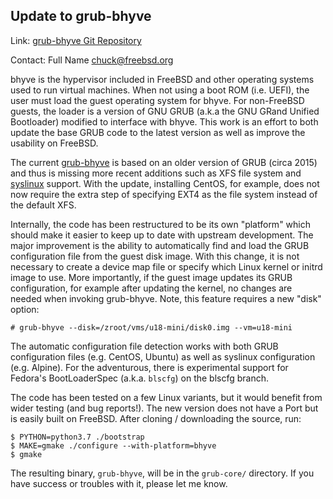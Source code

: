 ## Update to grub-bhyve ##

Link:	 [grub-bhyve Git Repository](https://gitlab.com/ctuffli/grub)  

Contact: Full Name <chuck@freebsd.org>  

bhyve is the hypervisor included in FreeBSD and other operating systems
used to run virtual machines. When not using a boot ROM (i.e. UEFI), the
user must load the guest operating system for bhyve. For non-FreeBSD
guests, the loader is a version of GNU GRUB (a.k.a the GNU GRand Unified
Bootloader) modified to interface with bhyve. This work is an effort to
both update the base GRUB code to the latest version as well as improve
the usability on FreeBSD.

The current [grub-bhyve](https://www.freshports.org/sysutils/grub2-bhyve/)
is based on an older version of GRUB (circa 2015) and thus is missing
more recent additions such as XFS file system and
[syslinux](https://www.syslinux.org/) support. With the update,
installing CentOS, for example, does not now require the extra step of
specifying EXT4 as the file system instead of the default XFS.

Internally, the code has been restructured to be its own "platform"
which should make it easier to keep up to date with upstream development.
The major improvement is the ability to automatically find and load the
GRUB configuration file from the guest disk image. With this change, it
is not necessary to create a device map file or specify which Linux
kernel or initrd image to use. More importantly, if the guest image
updates its GRUB configuration, for example after updating the kernel,
no changes are needed when invoking grub-bhyve. Note, this feature
requires a new "disk" option:

    # grub-bhyve --disk=/zroot/vms/u18-mini/disk0.img --vm=u18-mini

The automatic configuration file detection works with both GRUB
configuration files (e.g. CentOS, Ubuntu) as well as syslinux
configuration (e.g. Alpine). For the adventurous, there is experimental
support for Fedora's BootLoaderSpec (a.k.a. `blscfg`) on the blscfg
branch.

The code has been tested on a few Linux variants, but it would benefit
from wider testing (and bug reports!). The new version does not have a
Port but is easily built on FreeBSD. After cloning / downloading the
source, run:

    $ PYTHON=python3.7 ./bootstrap
    $ MAKE=gmake ./configure --with-platform=bhyve
    $ gmake

The resulting binary, `grub-bhyve`, will be in the `grub-core/`
directory. If you have success or troubles with it, please let me know.
